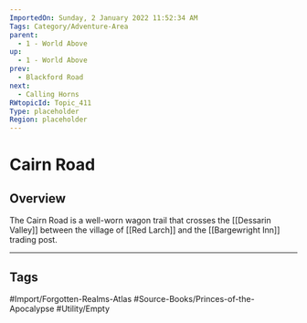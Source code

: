 ```yaml
---
ImportedOn: Sunday, 2 January 2022 11:52:34 AM
Tags: Category/Adventure-Area
parent:
  - 1 - World Above
up:
  - 1 - World Above
prev:
  - Blackford Road
next:
  - Calling Horns
RWtopicId: Topic_411
Type: placeholder
Region: placeholder
---
```

# Cairn Road
## Overview
The Cairn Road is a well-worn wagon trail that crosses the [[Dessarin Valley]] between the village of [[Red Larch]] and the [[Bargewright Inn]] trading post.


---
## Tags
#Import/Forgotten-Realms-Atlas #Source-Books/Princes-of-the-Apocalypse #Utility/Empty

